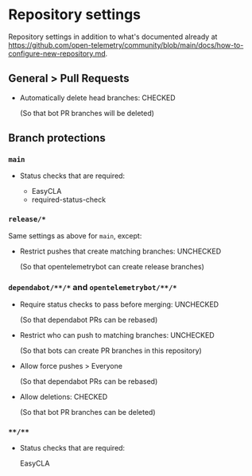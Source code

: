 # Repository settings

Repository settings in addition to what's documented already at
https://github.com/open-telemetry/community/blob/main/docs/how-to-configure-new-repository.md.

## General > Pull Requests

* Automatically delete head branches: CHECKED

  (So that bot PR branches will be deleted)

## Branch protections

### `main`

* Status checks that are required:

  * EasyCLA
  * required-status-check

### `release/*`

Same settings as above for `main`, except:

* Restrict pushes that create matching branches: UNCHECKED

  (So that opentelemetrybot can create release branches)

### `dependabot/**/*` and `opentelemetrybot/**/*`

* Require status checks to pass before merging: UNCHECKED

  (So that dependabot PRs can be rebased)

* Restrict who can push to matching branches: UNCHECKED

  (So that bots can create PR branches in this repository)

* Allow force pushes > Everyone

  (So that dependabot PRs can be rebased)

* Allow deletions: CHECKED

  (So that bot PR branches can be deleted)

### `**/**`

* Status checks that are required:

  EasyCLA
